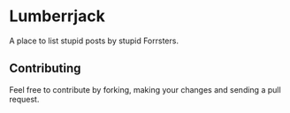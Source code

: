 Lumberrjack
===========

A place to list stupid posts by stupid Forrsters.


Contributing
------------

Feel free to contribute by forking, making your changes and sending a pull request.